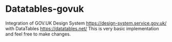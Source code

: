 # Datatables-govuk
Integration of GOV.UK Design System https://design-system.service.gov.uk/ with DataTables https://datatables.net/
This is very basic implementation and feel free to make changes.
